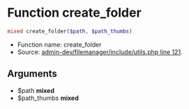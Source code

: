 Function create_folder
===========================





```php
mixed create_folder($path, $path_thumbs)
```

* Function name: create_folder
* Source: [admin-dev/filemanager/include/utils.php line 121](https://github.com/PrestaShop/PrestaShop/blob/1.6.1.1/admin-dev/filemanager/include/utils.php#L121).

Arguments
---------

* $path **mixed**
* $path_thumbs **mixed**

